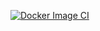 [![Docker Image CI](https://github.com/vsgenius/photo-info/actions/workflows/docker-image.yml/badge.svg)](https://github.com/vsgenius/photo-info/actions/workflows/docker-image.yml)
